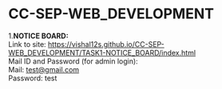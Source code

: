 # CC-SEP-WEB_DEVELOPMENT
1.<b>NOTICE BOARD:</b> <br>
Link to site: https://vishal12s.github.io/CC-SEP-WEB_DEVELOPMENT/TASK1-NOTICE_BOARD/index.html <br>
Mail ID and Password (for admin login): <br>
Mail: test@gmail.com<br> 
Password: test <br>
